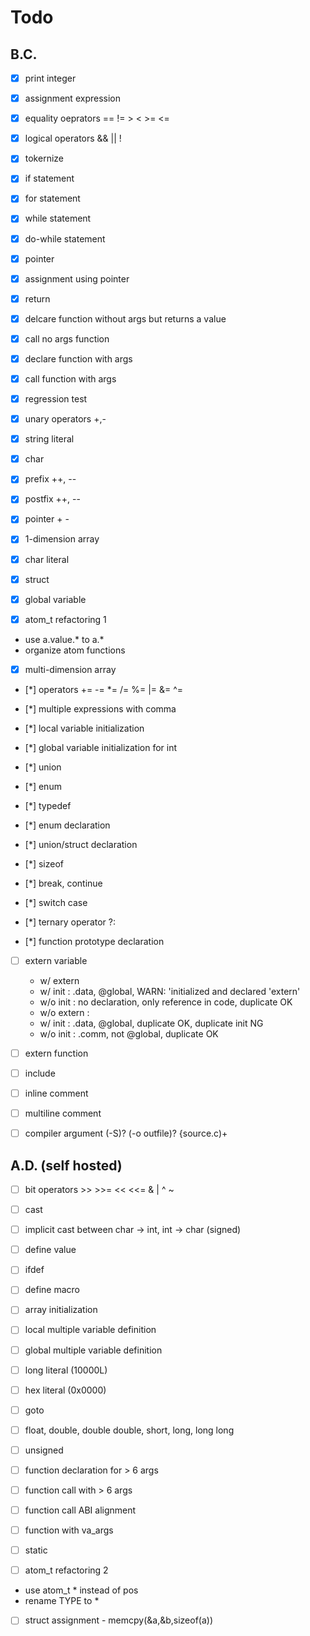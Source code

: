 # Todo

## B.C.

- [x] print integer
- [x] assignment expression

- [x] equality oeprators == != > < >= <=
- [x] logical operators && || !
- [x] tokernize

- [x] if statement
- [x] for statement
- [x] while statement
- [x] do-while statement

- [x] pointer
- [x] assignment using pointer

- [x] return
- [x] delcare function without args but returns a value
- [x] call no args function
- [x] declare function with args
- [x] call function with args

- [x] regression test

- [x] unary operators +,-
- [x] string literal
- [x] char
- [x] prefix ++, --
- [x] postfix ++, --

- [x] pointer + -
- [x] 1-dimension array

- [x] char literal

- [x] struct

- [x] global variable

- [x] atom_t refactoring 1
 - use a.value.* to a.*
 - organize atom functions

- [x] multi-dimension array

- [*] operators += -= *= /= %= |= &= ^=
- [*] multiple expressions with comma

- [*] local variable initialization
- [*] global variable initialization for int

- [*] union
- [*] enum

- [*] typedef
- [*] enum declaration
- [*] union/struct declaration

- [*] sizeof

- [*] break, continue

- [*] switch case
- [*] ternary operator ?:

- [*] function prototype declaration

- [ ] extern variable 
  - w/ extern
   - w/ init : .data, @global, WARN: 'initialized and declared 'extern'
   - w/o init : no declaration, only reference in code, duplicate OK
  - w/o extern : 
   - w/ init : .data, @global, duplicate OK, duplicate init NG
   - w/o init : .comm, not @global, duplicate OK

- [ ] extern function

- [ ] include
- [ ] inline comment
- [ ] multiline comment

- [ ] compiler argument (-S)? (-o outfile)? {source.c)+

## A.D. (self hosted)

- [ ] bit operators >> >>= << <<= & | ^  ~

- [ ] cast
- [ ] implicit cast between char -> int, int -> char (signed)

- [ ] define value
- [ ] ifdef
- [ ] define macro

- [ ] array initialization
- [ ] local multiple variable definition
- [ ] global multiple variable definition

- [ ] long literal (10000L)
- [ ] hex literal (0x0000)

- [ ] goto

- [ ] float, double, double double, short, long, long long
- [ ] unsigned


- [ ] function declaration for > 6 args
- [ ] function call with > 6 args
- [ ] function call ABI alignment

- [ ] function with va_args

- [ ] static

- [ ] atom_t refactoring 2
 - use atom_t * instead of pos
 - rename TYPE to *

- [ ] struct assignment - memcpy(&a,&b,sizeof(a))
